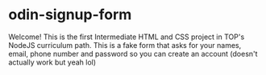 # odin-signup-form
Welcome! This is the first Intermediate HTML and CSS project in TOP's NodeJS curriculum path. This is a fake form that asks for your names, email, phone number and password so you can create an account (doesn't actually work but yeah lol)
